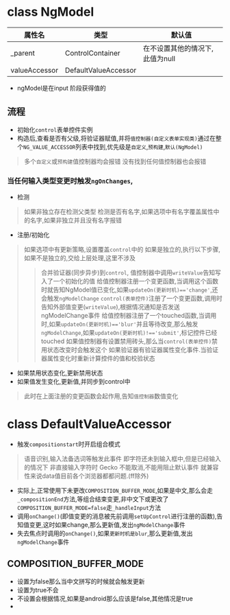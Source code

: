 # class NgModel

| 属性名        | 类型                 | 默认值                          |
| ------------- | -------------------- | ------------------------------- |
| _parent       | ControlContainer     | 在不设置其他的情况下,此值为null |
| valueAccessor | DefaultValueAccessor |
- ngModel是在input 阶段获得值的

## 流程
- 初始化`control`表单控件实例
- 构造后,查看是否有父级,将验证器赋值,并将`值控制器(自定义表单实现类)`通过在整个`NG_VALUE_ACCESSOR`列表中找到,优先级是`自定义`,`预构建`,`默认(NgModel)`
> 多个`自定义`或`预构建`值控制器均会报错
> 没有找到任何值控制器也会报错
### 当任何输入类型变更时触发`ngOnChanges`,
- 检测 
> 如果非独立存在检测父类型
> 检测是否有名字,如果选项中有名字覆盖属性中的名字,如果非独立并且没有名字报错
- 注册/初始化
> 如果选项中有更新策略,设置覆盖`control`中的
> 如果是独立的,执行以下步骤,如果不是独立的,交给上层处理,这里不涉及
>> 合并验证器(同步异步)到`control`,
>> 值控制器中调用`writeValue`告知写入了一个初始化的值
>> 给值控制器注册一个变更函数,当调用这个函数时就告知NgModel值已变化,如果`updateOn(更新时机)=='change'`,还会触发`ngModelChange`
>> `control(表单控件)`注册了一个变更函数,调用时告知外部值变更(`writeValue`),根据情况通知是否发送ngModelChange事件
>> 给值控制器注册了一个touched函数,当调用时,如果`updateOn(更新时机)=='blur'`并且等待改变,那么触发`ngModelChange`,如果`updateOn(更新时机)!=='submit'`,标记控件已经touched
>> 如果值控制器有设置禁用砖头,那么当`control(表单控件)`禁用状态改变时会触发这个
>> 如果验证器有验证器属性变化事件.当验证器属性变化时重新计算控件的值和校验状态
- 如果禁用状态变化,更新禁用状态
- 如果值发生变化,更新值,并同步到control中
> 此时在上面注册的变更函数会起作用,告知`值控制器`数值变化
> 


# class DefaultValueAccessor
- 触发`compositionstart`时开启组合模式
> 语音识别,输入法备选词等触发此事件
> 即字符还未到输入框中,但是已经输入的情况下
> 非直接输入字符时
> Gecko 不能取消,不能用阻止默认事件
> 就兼容性来说data值目前各个浏览器都都问题.(ff除外)
- 实际上,正常使用下未更改`COMPOSITION_BUFFER_MODE`,如果是中文,那么会走`_compositionEnd`方法,等组合结束变更,非中文下或更改了`COMPOSITION_BUFFER_MODE=false`走`_handleInput`方法
- 调用`onChange()`(即值变更的消息被先前调用`setUpControl`进行注册的函数),告知值变更,这时如果change,那么更新值,发出`ngModelChange`事件
- 失去焦点时调用的`onChange()`,如果`更新时机是blur`,那么更新值,发出`ngModelChange`事件

## COMPOSITION_BUFFER_MODE
- 设置为false那么当中文拼写的时候就会触发更新
- 设置为true不会
- 不设置会根据情况,如果是android那么应该是false,其他情况是true
- 